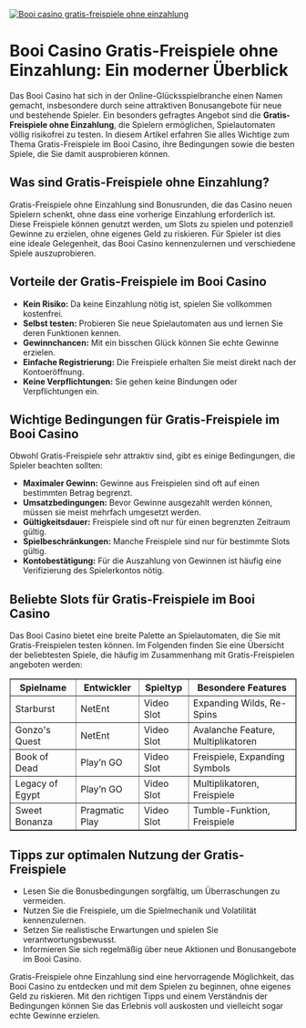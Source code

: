 [![Booi casino gratis-freispiele ohne einzahlung](https://123-caf.pages.dev/gitsignup.png)](https://vrmoo.ru/Bt82HjjY)

<h1>Booi Casino Gratis-Freispiele ohne Einzahlung: Ein moderner Überblick</h1>  <p>Das Booi Casino hat sich in der Online-Glücksspielbranche einen Namen gemacht, insbesondere durch seine attraktiven Bonusangebote für neue und bestehende Spieler. Ein besonders gefragtes Angebot sind die <strong>Gratis-Freispiele ohne Einzahlung</strong>, die Spielern ermöglichen, Spielautomaten völlig risikofrei zu testen. In diesem Artikel erfahren Sie alles Wichtige zum Thema Gratis-Freispiele im Booi Casino, ihre Bedingungen sowie die besten Spiele, die Sie damit ausprobieren können.</p>  <h2>Was sind Gratis-Freispiele ohne Einzahlung?</h2> <p>Gratis-Freispiele ohne Einzahlung sind Bonusrunden, die das Casino neuen Spielern schenkt, ohne dass eine vorherige Einzahlung erforderlich ist. Diese Freispiele können genutzt werden, um Slots zu spielen und potenziell Gewinne zu erzielen, ohne eigenes Geld zu riskieren. Für Spieler ist dies eine ideale Gelegenheit, das Booi Casino kennenzulernen und verschiedene Spiele auszuprobieren.</p>  <h2>Vorteile der Gratis-Freispiele im Booi Casino</h2> <ul>   <li><strong>Kein Risiko:</strong> Da keine Einzahlung nötig ist, spielen Sie vollkommen kostenfrei.</li>   <li><strong>Selbst testen:</strong> Probieren Sie neue Spielautomaten aus und lernen Sie deren Funktionen kennen.</li>   <li><strong>Gewinnchancen:</strong> Mit ein bisschen Glück können Sie echte Gewinne erzielen.</li>   <li><strong>Einfache Registrierung:</strong> Die Freispiele erhalten Sie meist direkt nach der Kontoeröffnung.</li>   <li><strong>Keine Verpflichtungen:</strong> Sie gehen keine Bindungen oder Verpflichtungen ein.</li> </ul>  <h2>Wichtige Bedingungen für Gratis-Freispiele im Booi Casino</h2> <p>Obwohl Gratis-Freispiele sehr attraktiv sind, gibt es einige Bedingungen, die Spieler beachten sollten:</p> <ul>   <li><strong>Maximaler Gewinn:</strong> Gewinne aus Freispielen sind oft auf einen bestimmten Betrag begrenzt.</li>   <li><strong>Umsatzbedingungen:</strong> Bevor Gewinne ausgezahlt werden können, müssen sie meist mehrfach umgesetzt werden.</li>   <li><strong>Gültigkeitsdauer:</strong> Freispiele sind oft nur für einen begrenzten Zeitraum gültig.</li>   <li><strong>Spielbeschränkungen:</strong> Manche Freispiele sind nur für bestimmte Slots gültig.</li>   <li><strong>Kontobestätigung:</strong> Für die Auszahlung von Gewinnen ist häufig eine Verifizierung des Spielerkontos nötig.</li> </ul>  <h2>Beliebte Slots für Gratis-Freispiele im Booi Casino</h2> <p>Das Booi Casino bietet eine breite Palette an Spielautomaten, die Sie mit Gratis-Freispielen testen können. Im Folgenden finden Sie eine Übersicht der beliebtesten Spiele, die häufig im Zusammenhang mit Gratis-Freispielen angeboten werden:</p>  <table border="1" cellpadding="5" cellspacing="0">   <thead>     <tr>       <th>Spielname</th>       <th>Entwickler</th>       <th>Spieltyp</th>       <th>Besondere Features</th>     </tr>   </thead>   <tbody>     <tr>       <td>Starburst</td>       <td>NetEnt</td>       <td>Video Slot</td>       <td>Expanding Wilds, Re-Spins</td>     </tr>     <tr>       <td>Gonzo's Quest</td>       <td>NetEnt</td>       <td>Video Slot</td>       <td>Avalanche Feature, Multiplikatoren</td>     </tr>     <tr>       <td>Book of Dead</td>       <td>Play’n GO</td>       <td>Video Slot</td>       <td>Freispiele, Expanding Symbols</td>     </tr>     <tr>       <td>Legacy of Egypt</td>       <td>Play’n GO</td>       <td>Video Slot</td>       <td>Multiplikatoren, Freispiele</td>     </tr>     <tr>       <td>Sweet Bonanza</td>       <td>Pragmatic Play</td>       <td>Video Slot</td>       <td>Tumble-Funktion, Freispiele</td>     </tr>   </tbody> </table>  <h2>Tipps zur optimalen Nutzung der Gratis-Freispiele</h2> <ul>   <li>Lesen Sie die Bonusbedingungen sorgfältig, um Überraschungen zu vermeiden.</li>   <li>Nutzen Sie die Freispiele, um die Spielmechanik und Volatilität kennenzulernen.</li>   <li>Setzen Sie realistische Erwartungen und spielen Sie verantwortungsbewusst.</li>   <li>Informieren Sie sich regelmäßig über neue Aktionen und Bonusangebote im Booi Casino.</li> </ul>  <p>Gratis-Freispiele ohne Einzahlung sind eine hervorragende Möglichkeit, das Booi Casino zu entdecken und mit dem Spielen zu beginnen, ohne eigenes Geld zu riskieren. Mit den richtigen Tipps und einem Verständnis der Bedingungen können Sie das Erlebnis voll auskosten und vielleicht sogar echte Gewinne erzielen.</p>